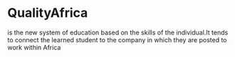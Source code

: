 # QualityAfrica
is the new system of education based on the skills of the
individual.It tends to connect the learned student to
the company in which they are posted to work within Africa